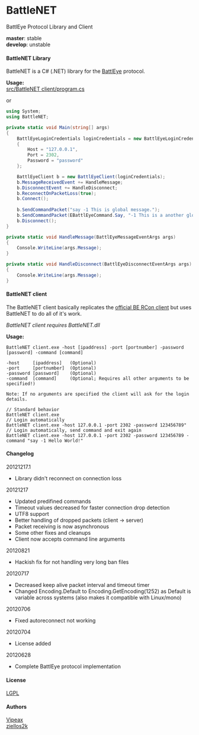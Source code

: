 # BattleNET #
BattlEye Protocol Library and Client

**master**:  stable  
**develop**: unstable  

#### BattleNET Library ####

BattleNET is a C# (.NET) library for the [BattlEye](http://www.battleye.com/) protocol. 

**Usage:**  
[src/BattleNET client/program.cs](https://github.com/ziellos2k/BattleNET/blob/temp/src/BattleNET%20client/Program.cs)  
  
or  
```csharp
using System;
using BattleNET;

private static void Main(string[] args)
{
	BattlEyeLoginCredentials loginCredentials = new BattlEyeLoginCredentials
	{
		Host = "127.0.0.1",
		Port = 2302,
		Password = "password"
	};

	BattlEyeClient b = new BattlEyeClient(loginCredentials);
	b.MessageReceivedEvent += HandleMessage;
	b.DisconnectEvent += HandleDisconnect;
	b.ReconnectOnPacketLoss(true);
	b.Connect();
	
	b.SendCommandPacket("say -1 This is global message.");
	b.SendCommandPacket(EBattlEyeCommand.Say, "-1 This is a another global message.");
	b.Disconnect();
}

private static void HandleMessage(BattlEyeMessageEventArgs args)
{
	Console.WriteLine(args.Message);
}

private static void HandleDisconnect(BattlEyeDisconnectEventArgs args)
{
	Console.WriteLine(args.Message);	
}
```

#### BattleNET client ####
The BattleNET client basically replicates the [official BE RCon client](http://www.battleye.com/) but uses BattleNET to do all of it's work.  
  
*BattleNET client requires BattleNET.dll*  
  
**Usage:**  
```
BattleNET client.exe -host [ipaddress] -port [portnumber] -password [password] -command [command]
```
```
-host     [ipaddress]   (Optional)
-port     [portnumber]  (Optional)
-password [password]    (Optional)
-command  [command]     (Optional; Requires all other arguments to be specified!)

Note: If no arguments are specified the client will ask for the login details.
```
```
// Standard behavior
BattleNET client.exe
// Login automatically
BattleNET client.exe -host 127.0.0.1 -port 2302 -password 123456789"
// Login automatically, send command and exit again
BattleNET client.exe -host 127.0.0.1 -port 2302 -password 123456789 -command "say -1 Hello World!"
```

#### Changelog ####
20121217.1
* Library didn't reconnect on connection loss

20121217
* Updated predifined commands
* Timeout values decreased for faster connection drop detection
* UTF8 support
* Better handling of dropped packets (client -> server)
* Packet receiving is now asynchronous
* Some other fixes and cleanups
* Client now accepts command line arguments

20120821
* Hackish fix for not handling very long ban files

20120717
* Decreased keep alive packet interval and timeout timer
* Changed Encoding.Default to Encoding.GetEncoding(1252) as Default is 
  variable across systems (also makes it compatible with Linux/mono)

20120706
* Fixed autoreconnect not working

20120704
* License added

20120628  
* Complete BattlEye protocol implementation

#### License ####
[LGPL](https://github.com/ziellos2k/BattleNET/blob/master/LGPL-LICENSE.txt)

#### Authors ####
[Vipeax](https://github.com/Vipeax)  
[ziellos2k](https://github.com/ziellos2k)  

